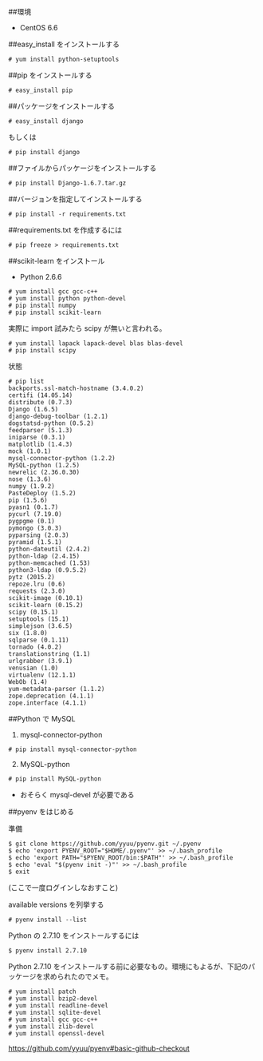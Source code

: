 ##環境

- CentOS 6.6

##easy_install をインストールする

```
# yum install python-setuptools
```

##pip をインストールする

```
# easy_install pip
```

##パッケージをインストールする

```
# easy_install django
```

もしくは

```
# pip install django
```

##ファイルからパッケージをインストールする

```
# pip install Django-1.6.7.tar.gz
```

##バージョンを指定してインストールする

```
# pip install -r requirements.txt
```

##requirements.txt を作成するには

```
# pip freeze > requirements.txt
```

##scikit-learn をインストール

- Python 2.6.6

```
# yum install gcc gcc-c++
# yum install python python-devel
# pip install numpy
# pip install scikit-learn
```

実際に import 試みたら scipy が無いと言われる。

```
# yum install lapack lapack-devel blas blas-devel
# pip install scipy
```

状態
```
# pip list
backports.ssl-match-hostname (3.4.0.2)
certifi (14.05.14)
distribute (0.7.3)
Django (1.6.5)
django-debug-toolbar (1.2.1)
dogstatsd-python (0.5.2)
feedparser (5.1.3)
iniparse (0.3.1)
matplotlib (1.4.3)
mock (1.0.1)
mysql-connector-python (1.2.2)
MySQL-python (1.2.5)
newrelic (2.36.0.30)
nose (1.3.6)
numpy (1.9.2)
PasteDeploy (1.5.2)
pip (1.5.6)
pyasn1 (0.1.7)
pycurl (7.19.0)
pygpgme (0.1)
pymongo (3.0.3)
pyparsing (2.0.3)
pyramid (1.5.1)
python-dateutil (2.4.2)
python-ldap (2.4.15)
python-memcached (1.53)
python3-ldap (0.9.5.2)
pytz (2015.2)
repoze.lru (0.6)
requests (2.3.0)
scikit-image (0.10.1)
scikit-learn (0.15.2)
scipy (0.15.1)
setuptools (15.1)
simplejson (3.6.5)
six (1.8.0)
sqlparse (0.1.11)
tornado (4.0.2)
translationstring (1.1)
urlgrabber (3.9.1)
venusian (1.0)
virtualenv (12.1.1)
WebOb (1.4)
yum-metadata-parser (1.1.2)
zope.deprecation (4.1.1)
zope.interface (4.1.1)
```





##Python で MySQL

1. mysql-connector-python

```
# pip install mysql-connector-python
```

2. MySQL-python

```
# pip install MySQL-python
```

- おそらく mysql-devel が必要である

##pyenv をはじめる

準備

```
$ git clone https://github.com/yyuu/pyenv.git ~/.pyenv
$ echo 'export PYENV_ROOT="$HOME/.pyenv"' >> ~/.bash_profile
$ echo 'export PATH="$PYENV_ROOT/bin:$PATH"' >> ~/.bash_profile
$ echo 'eval "$(pyenv init -)"' >> ~/.bash_profile
$ exit
```

(ここで一度ログインしなおすこと)

available versions を列挙する

```
# pyenv install --list
```

Python の 2.7.10 をインストールするには

```
$ pyenv install 2.7.10
```

Python 2.7.10 をインストールする前に必要なもの。環境にもよるが、下記のパッケージを求められたのでメモ。

```
# yum install patch
# yum install bzip2-devel
# yum install readline-devel
# yum install sqlite-devel
# yum install gcc gcc-c++
# yum install zlib-devel
# yum install openssl-devel
```

https://github.com/yyuu/pyenv#basic-github-checkout
